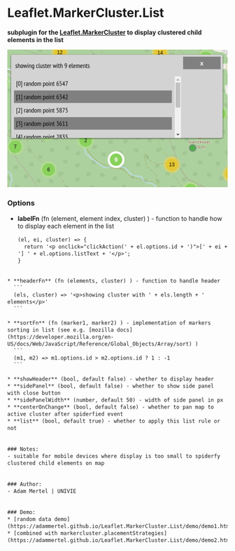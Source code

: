 # Leaflet.MarkerCluster.List
**subplugin for the [Leaflet.MarkerCluster](https://github.com/Leaflet/Leaflet.markercluster) to display clustered child elements in the list**

![sample image](assets/img1.png "sample image")

### Options
 * **labelFn** (fn (element, element index, cluster) ) - function to handle how to display each element in the list
    ```
    (el, ei, cluster) => {
      return '<p onclick="clickAction(' + el.options.id + ')">[' + ei + '] ' + el.options.listText + '</p>';
    }
  ```

 * **headerFn** (fn (elements, cluster) ) - function to handle header
    ```
    (els, cluster) => '<p>showing cluster with ' + els.length + ' elements</p>'
    ```

 * **sortFn** (fn (marker1, marker2) ) - implementation of markers sorting in list (see e.g. [mozilla docs](https://developer.mozilla.org/en-US/docs/Web/JavaScript/Reference/Global_Objects/Array/sort) )
    ```
    (m1, m2) => m1.options.id > m2.options.id ? 1 : -1
    ```

 * **showHeader** (bool, default false) - whether to display header
 * **sidePanel** (bool, default false) - whether to show side panel with close button
 * **sidePanelWidth** (number, default 50) - width of side panel in px 
 * **centerOnChange** (bool, default false) - whether to pan map to active cluster after spiderfied event 
 * **list** (bool, default true) - whether to apply this list rule or not 


### Notes:
 - suitable for mobile devices where display is too small to spiderfy clustered child elements on map


### Author:
 - Adam Mertel | UNIVIE


### Demo:
 * [random data demo](https://adammertel.github.io/Leaflet.MarkerCluster.List/demo/demo1.html)
 * [combined with markercluster.placementStrategies](https://adammertel.github.io/Leaflet.MarkerCluster.List/demo/demo2.html)
